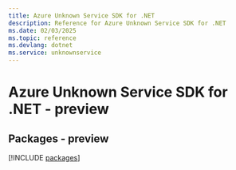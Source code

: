 ```yaml
---
title: Azure Unknown Service SDK for .NET
description: Reference for Azure Unknown Service SDK for .NET
ms.date: 02/03/2025
ms.topic: reference
ms.devlang: dotnet
ms.service: unknownservice
---
```

# Azure Unknown Service SDK for .NET - preview
## Packages - preview
[!INCLUDE [packages](unknown-service-index.md)]